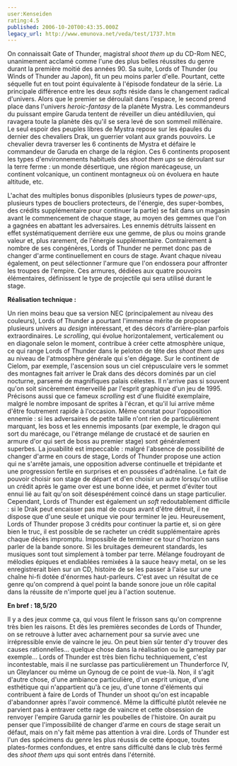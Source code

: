 ```yaml
---
user:Kenseiden
rating:4.5
published: 2006-10-20T00:43:35.000Z
legacy_url: http://www.emunova.net/veda/test/1737.htm
---
```

On connaissait Gate of Thunder, magistral _shoot them up_ du CD-Rom NEC, unanimement acclamé comme l'une des plus belles réussites du genre durant la première moitié des années 90\. Sa suite, Lords of Thunder (ou Winds of Thunder au Japon), fit un peu moins parler d'elle. Pourtant, cette séquelle fut en tout point équivalente à l'épisode fondateur de la série. La principale différence entre les deux _softs_ réside dans le changement radical d'univers. Alors que le premier se déroulait dans l'espace, le second prend place dans l'univers _heroic-fantasy_ de la planète Mystra. Les commandeurs du puissant empire Garuda tentent de réveiller un dieu antédiluvien, qui ravagera toute la planète dès qu'il se sera levé de son sommeil millénaire. Le seul espoir des peuples libres de Mystra repose sur les épaules du dernier des chevaliers Drak, un guerrier volant aux grands pouvoirs. Le chevalier devra traverser les 6 continents de Mystra et défaire le commandeur de Garuda en charge de la région. Ces 6 continents proposent les types d'environnements habituels des _shoot them ups_ se déroulant sur la terre ferme : un monde désertique, une région marécageuse, un continent volcanique, un continent montagneux où on évoluera en haute altitude, etc.  

  

L'achat des multiples bonus disponibles (plusieurs types de _power-ups_, plusieurs types de boucliers protecteurs, de l'énergie, des super-bombes, des crédits supplémentaire pour continuer la partie) se fait dans un magasin avant le commencement de chaque stage, au moyen des gemmes que l'on a gagnées en abattant les adversaires. Les ennemis détruits laissent en effet systématiquement derrière eux une gemme, de plus ou moins grande valeur et, plus rarement, de l'énergie supplémentaire. Contrairement à nombre de ses congénères, Lords of Thunder ne permet donc pas de changer d'arme continuellement en cours de stage. Avant chaque niveau également, on peut sélectionner l'armure que l'on endossera pour affronter les troupes de l'empire. Ces armures, dédiées aux quatre pouvoirs élémentaires, définissent le type de projectile qui sera utilisé durant le stage.  

  

**Réalisation technique :**  

Un rien moins beau que sa version NEC (principalement au niveau des couleurs), Lords of Thunder a pourtant l'immense mérite de proposer plusieurs univers au _design_ intéressant, et des décors d'arrière-plan parfois extraordinaires. Le _scrolling_, qui évolue horizontalement, verticalement ou en diagonale selon le moment, contribue à créer cette atmosphère unique, ce qui range Lords of Thunder dans le peloton de tête des _shoot them ups_ au niveau de l'atmosphère générale qui s'en dégage. Sur le continent de Cielom, par exemple, l'ascension sous un ciel crépusculaire vers le sommet des montagnes fait arriver le Drak dans des décors dominés par un ciel nocturne, parsemé de magnifiques palais célestes. Il n'arrive pas si souvent qu'on soit sincèrement émerveillé par l'esprit graphique d'un jeu de 1995\. Précisons aussi que ce fameux _scrolling_ est d'une fluidité exemplaire, malgré le nombre imposant de sprites à l'écran, et qu'il lui arrive même d'être foutrement rapide à l'occasion. Même constat pour l'opposition ennemie : si les adversaires de petite taille n'ont rien de particulièrement marquant, les boss et les ennemis imposants (par exemple, le dragon qui sort du marécage, ou l'étrange mélange de crustacé et de saurien en armure d'or qui sert de boss au premier stage) sont généralement superbes. La jouabilité est impeccable : malgré l'absence de possibilité de changer d'arme en cours de stage, Lords of Thunder propose une action qui ne s'arrête jamais, une opposition adverse continuelle et trépidante et une progression fertile en surprises et en poussées d'adrénaline. Le fait de pouvoir choisir son stage de départ et d'en choisir un autre lorsqu'on utilise un crédit après le game over est une bonne idée, et permet d'éviter tout ennui lié au fait qu'on soit désespérément coincé dans un stage particulier. Cependant, Lords of Thunder est également un _soft_ redoutablement difficile : si le Drak peut encaisser pas mal de coups avant d'être détruit, il ne dispose que d'une seule et unique vie pour terminer le jeu. Heureusement, Lords of Thunder propose 3 crédits pour continuer la partie et, si on gère bien le truc, il est possible de se racheter un crédit supplémentaire après chaque décès impromptu. Impossible de terminer ce tour d'horizon sans parler de la bande sonore. Si les bruitages demeurent standards, les musiques sont tout simplement à tomber par terre. Mélange foudroyant de mélodies épiques et endiablées remixées à la sauce heavy metal, on se les enregistrerait bien sur un CD, histoire de se les passer à l'aise sur une chaîne hi-fi dotée d'énormes haut-parleurs. C'est avec un résultat de ce genre qu'on comprend à quel point la bande sonore joue un rôle capital dans la réussite de n'importe quel jeu à l'action soutenue.  

  

**En bref : 18,5/20**  

Il y a des jeux comme ça, qui vous filent le frisson sans qu'on comprenne très bien les raisons. Et dès les premières secondes de Lords of Thunder, on se retrouve à lutter avec acharnement pour sa survie avec une irrépressible envie de vaincre le jeu. On peut bien sûr tenter d'y trouver des causes rationnelles... quelque chose dans la réalisation ou le gameplay par exemple... Lords of Thunder est très bien fichu techniquement, c'est incontestable, mais il ne surclasse pas particulièrement un Thunderforce IV, un Gleylancer ou même un Gynoug de ce point de vue-là. Non, il s'agit d'autre chose, d'une ambiance particulière, d'un esprit unique, d'une esthétique qui n'appartient qu'à ce jeu, d'une tonne d'éléments qui contribuent à faire de Lords of Thunder un shoot qu'on est incapable d'abandonner après l'avoir commencé. Même la difficulté plutôt relevée ne parvient pas à entraver cette rage de vaincre et cette obsession de renvoyer l'empire Garuda garnir les poubelles de l'histoire. On aurait pu penser que l'impossibilité de changer d'arme en cours de stage serait un défaut, mais on n'y fait même pas attention à vrai dire. Lords of Thunder est l'un des spécimens du genre les plus réussis de cette époque, toutes plates-formes confondues, et entre sans difficulté dans le club très fermé des _shoot them ups_ qui sont entrés dans l'éternité.
